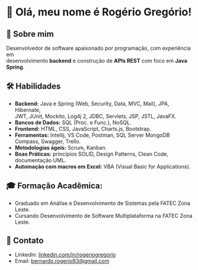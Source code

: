 # 👋 Olá, meu nome é Rogério Gregório!
  
## 🚀 Sobre mim
Desenvolvedor de software apaixonado por programação, com experiência em <br>
desenvolvimento **backend** e construção de **APIs REST** com foco em **Java Spring**.

## 🛠 Habilidades
- **Backend:** Java e Spring (Web, Security, Data, MVC, Mail), JPA, Hibernate, <br>
  JWT, JUnit, Mockito, Log4j 2, JDBC, Servlets, JSP, JSTL, JavaFX.
- **Bancos de Dados:** SQL (Proc. e Func.), NoSQL.
- **Frontend:** HTML, CSS, JavaScript, Charts.js, Bootstrap.
- **Ferramentas:** Intellij, VS Code, Postman, SQL Server MongoDB Compass, Swagger, Trello.
- **Metodologias ágeis:** Scrum, Kanban.
- **Boas Práticas:** princípios SOLID, Design Patterns, Clean Code, documentação UML.
- **Automação com macros em Excel:** VBA (Visual Basic for Applications).

## 🎓 Formação Acadêmica:
 - Graduado em Análise e Desenvolvimento de Sistemas pela FATEC Zona Leste.
 - Cursando Desenvolvimento de Software Multiplataforma na FATEC Zona Leste.
  
## 💬 Contato
- Linkedin: [linkedin.com/in/rogeriogregorio](https://linkedin.com/in/rogeriogregorio)
- Email: [bernardo.rogerio93@gmail.com](mailto:bernardo.rogerio93@gmail.com)
